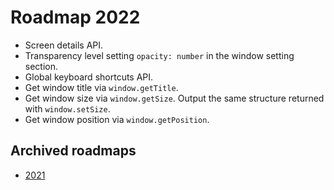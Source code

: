# Roadmap 2022

- Screen details API.
- Transparency level setting `opacity: number` in the window setting section.
- Global keyboard shortcuts API.
- Get window title via `window.getTitle`.
- Get window size via `window.getSize`. Output the same structure returned with `window.setSize`.
- Get window position via `window.getPosition`.

## Archived roadmaps

- [2021](archive/2021.md)
